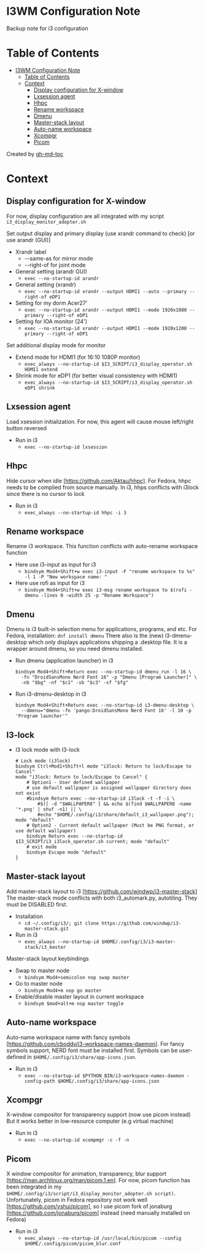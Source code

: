 # I3WM Configuration Note
Backup note for i3 configuration

Table of Contents
=================

* [I3WM Configuration Note](#i3wm-configuration-note)
   * [Table of Contents](#table-of-contents)
   * [Context](#context)
      * [Display configuration for X-window](#display-configuration-for-x-window)
      * [Lxsession agent](#lxsession-agent)
      * [Hhpc](#hhpc)
      * [Rename workspace](#rename-workspace)
      * [Dmenu](#dmenu)
      * [Master-stack layout](#master-stack-layout)
      * [Auto-name workspace](#auto-name-workspace)
      * [Xcompgr](#xcompgr)
      * [Picom](#picom)

Created by [gh-md-toc](https://github.com/ekalinin/github-markdown-toc)

# Context

## Display configuration for X-window

For now, display configuration are all integrated with my script `i3_display_monitor_adopter.sh`

Set output display and primary display (use xrandr command to check) [or use arandr (GUI)]
- Xrandr label
    - \-\-same-as   for mirror mode
    - \-\-right-of  for joint mode
- General setting (arandr GUI)
    - `exec --no-startup-id arandr`
- General setting (xrandr)
    - `exec --no-startup-id xrandr --output HDMI1 --auto --primary --right-of eDP1`
- Setting for my dorm Acer27'
    - `exec --no-startup-id xrandr --output HDMI1 --mode 1920x1080 --primary --right-of eDP1`
- Setting for IOA monitor (24')
    - `exec --no-startup-id xrandr --output HDMI1 --mode 1920x1200 --primary --right-of eDP1`

Set additional display mode for monitor
- Extend mode for HDMI1 (for 16:10 1080P monitor)
    - `exec_always --no-startup-id $I3_SCRIPT/i3_display_operator.sh HDMI1 extend`
- Shrink mode for eDP1 (for better visual consistency with HDMI1)
    - `exec_always --no-startup-id $I3_SCRIPT/i3_display_operator.sh eDP1 shrink`

## Lxsession agent

Load xsession initialization.
For now, this agent will cause mouse left/right button reversed
- Run in i3
    - `exec --no-startup-id lxsession`

## Hhpc

Hide cursor when idle [https://github.com/Aktau/hhpc].
For Fedora, hhpc needs to be complied from source manually.
In i3, hhps conflicts with i3lock since there is no cursor to lock
- Run in i3
    - `exec_always --no-startup-id hhpc -i 3`

## Rename workspace

Rename i3 workspace.
This function conflicts with auto-rename workspace function
- Here use i3-input as input for i3
    - `bindsym Mod4+Shift+w exec i3-input -F "rename workspace to %s" -l 1 -P "New workspace name: "`
- Here use rofi as input for i3
    - `bindsym Mod4+Shift+w exec i3-msg rename workspace to $(rofi -dmenu -lines 0 -width 25 -p "Rename Workspace")`

## Dmenu

Dmenu is i3 built-in selection menu for applications, programs, and etc.
For Fedora, installation: `dnf install dmenu`
There also is the (new) i3-dmenu-desktop which only displays applications
shipping a .desktop file. It is a wrapper around dmenu, so you need dmenu installed.

- Run dmenu (application launcher) in i3
    ```
    bindsym Mod4+Shift+Return exec --no-startup-id dmenu_run -l 16 \
      -fn "DroidSansMono Nerd Font 16" -p "Dmenu [Program Launcher]" \
      -nb "$bg" -nf "$c1" -sb "$c3" -sf "$fg"
    ```

- Run i3-dmenu-desktop in i3
    ```
    bindsym Mod4+Shift+Return exec --no-startup-id i3-dmenu-desktop \
      --dmenu="dmenu -fn 'pango:DroidSansMono Nerd Font 16' -l 10 -p 'Program launcher'"
    ```

## I3-lock

- I3 lock mode with I3-lock
    ```
    # Lock mode (i3lock)
    bindsym Ctrl+Mod1+Shift+l mode "i3lock: Return to lock/Escape to Cancel"
    mode "i3lock: Return to lock/Escape to Cancel" {
        # Option1 - User defined wallpaper
        # use default wallpaper is assigned wallpaper directory does not exist
        #bindsym Return exec --no-startup-id i3lock -t -f -i \
            #$([ -d "$WALLPAPER8" ] && echo $(find $WALLPAPER8 -name '*.png' | shuf -n1) || \
            #echo "$HOME/.config/i3/share/default_i3_wallpaper.png"); mode "default"
        # Option2 - Current default wallpaper (Must be PNG format, or use default wallpaper)
        bindsym Return exec --no-startup-id $I3_SCRIPT/i3_i3lock_operator.sh current; mode "default"
        # exit mode
        bindsym Escape mode "default"
    }
    ```

## Master-stack layout

Add master-stack layout to i3 [https://github.com/windwp/i3-master-stack]
The master-stack mode conflicts with both i3_automark.py, autotiling.
They must be DISABLED first.

- Installation
    - `cd ~/.config/i3/; git clone https://github.com/windwp/i3-master-stack.git`
- Run in i3
    - `exec_always --no-startup-id $HOME/.config/i3/i3-master-stack/i3_master`

Master-stack layout keybindings
- Swap to master node
    - `bindsym Mod4+semicolon nop swap master`
- Go to master node
    - `bindsym Mod4+m nop go master`
-  Enable/disable master layout in current workspace
    - `bindsym $mod+alt+m nop master toggle`

## Auto-name workspace

Auto-name workspace name with fancy symbols [https://github.com/cboddy/i3-workspace-names-daemon].
For fancy symbols support, NERD font must be installed first.
Symbols can be user-defined in `$HOME/.config/i3/share/app-icons.json`.

- Run in i3
    - `exec --no-startup-id $PYTHON_BIN/i3-workspace-names-daemon -config-path $HOME/.config/i3/share/app-icons.json`

## Xcompgr

X-window compositor for transparency support (now use picom instead)
But it works better in low-resource computer (e.g virtual machine)

- Run in i3
    - `exec --no-startup-id xcompmgr -c -f -n`

## Picom

X window compositor for animation, transparency, blur support [https://man.archlinux.org/man/picom.1.en].
For now, picom function has been integrated in my `$HOME/.config/i3/script/i3_display_monitor_adopter.sh script)`.
Unfortunately, picom in Fedora repository not work well [https://github.com/yshui/picom],
so I use picom fork of jonaburg [https://github.com/jonaburg/picom] instead (need manually installed on Fedora)

- Run in i3
    - `exec_always --no-startup-id /usr/local/bin/picom --config $HOME/.config/picom/picom_blur.conf`

